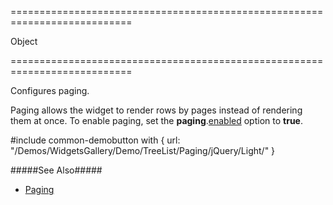 ===========================================================================
<!--type-->Object<!--/type-->
===========================================================================

<!--shortDescription-->
Configures paging.
<!--/shortDescription-->

<!--fullDescription-->
Paging allows the widget to render rows by pages instead of rendering them at once. To enable paging, set the **paging**.[enabled]({basewidgetpath}/Configuration/paging/#enabled) option to **true**.

#include common-demobutton with {
    url: "/Demos/WidgetsGallery/Demo/TreeList/Paging/jQuery/Light/"
}

#####See Also#####
- [Paging](/Documentation/Guide/Widgets/TreeList/Paging/)
<!--/fullDescription-->